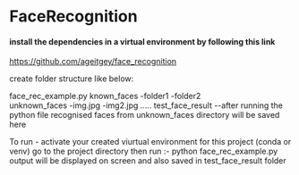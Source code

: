 # FaceRecognition

#### install the dependencies in a virtual environment by following this link
https://github.com/ageitgey/face_recognition

create folder structure like below:

face_rec_example.py
known_faces
     -folder1
     -folder2    
unknown_faces
     -img.jpg
     -img2.jpg
     .....
test_face_result
    --after running the python file recognised faces from unknown_faces directory will be saved here
    
To run -
activate your created viurtual environment for this project (conda or venv)
go to the project directory
then run :- python face_rec_example.py
output will be displayed on screen and also saved in test_face_result folder
